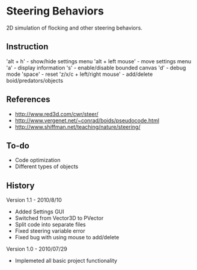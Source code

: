 Steering Behaviors
==================

2D simulation of flocking and other steering behaviors.

Instruction
-----------

'alt + h' - show/hide settings menu
'alt + left mouse' - move settings menu
'a' - display information
's' - enable/disable bounded canvas
'd' - debug mode
'space' - reset
'z/x/c + left/right mouse' - add/delete boid/predators/objects

References
----------

- http://www.red3d.com/cwr/steer/
- http://www.vergenet.net/~conrad/boids/pseudocode.html
- http://www.shiffman.net/teaching/nature/steering/

To-do
-----

- Code optimization
- Different types of objects
 
History
-------

Version 1.1 - 2010/8/10
- Added Settings GUI
- Switched from Vector3D to PVector
- Split code into separate files
- Fixed steering variable error
- Fixed bug with using mouse to add/delete

Version 1.0 - 2010/07/29
- Implemeted all basic project functionality